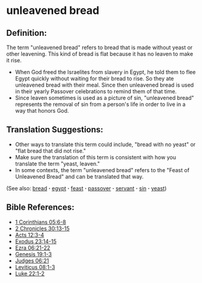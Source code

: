 # unleavened bread #

## Definition: ##

The term "unleavened bread" refers to bread that is made without yeast or other leavening. This kind of bread is flat because it has no leaven to make it rise.

* When God freed the Israelites from slavery in Egypt, he told them to flee Egypt quickly without waiting for their bread to rise. So they ate unleavened bread with their meal. Since then unleavened bread is used in their yearly Passover celebrations to remind them of that time.
* Since leaven sometimes is used as a picture of sin, "unleavened bread" represents the removal of sin from a person's life in order to live in a way that honors God.

## Translation Suggestions: ##

* Other ways to translate this term could include, "bread with no yeast" or "flat bread that did not rise."
* Make sure the translation of this term is consistent with how you translate the term "yeast, leaven."
* In some contexts, the term "unleavened bread" refers to the "Feast of Unleavened Bread" and can be translated that way.

(See also: [bread](../other/bread.md) **·** [egypt](../other/egypt.md) **·** [feast](../other/feast.md) **·** [passover](../kt/passover.md) **·** [servant](../other/servant.md) **·** [sin](../kt/sin.md) **·** [yeast](../other/yeast.md))

## Bible References: ##

* [1 Corinthians 05:6-8](https://door43.org/en/bible/notes/1co/05/06)
* [2 Chronicles 30:13-15](https://door43.org/en/bible/notes/2ch/30/13)
* [Acts 12:3-4](https://door43.org/en/bible/notes/act/12/03)
* [Exodus 23:14-15](https://door43.org/en/bible/notes/exo/23/14)
* [Ezra 06:21-22](https://door43.org/en/bible/notes/ezr/06/21)
* [Genesis 19:1-3](https://door43.org/en/bible/notes/gen/19/01)
* [Judges 06:21](https://door43.org/en/bible/notes/jdg/06/21)
* [Leviticus 08:1-3](https://door43.org/en/bible/notes/lev/08/01)
* [Luke 22:1-2](https://door43.org/en/bible/notes/luk/22/01)

